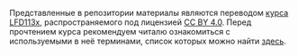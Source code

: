 Представленные в репозитории материалы являются переводом [курса LFD113x](https://training.linuxfoundation.org/training/risc-v-toolchain-and-compiler-optimization-techniques-lfd113x/), распространяемого под лицензией [CC BY 4.0](https://creativecommons.org/licenses/by/4.0/).
Перед прочтением курса рекомендуем читалю ознакомиться с используемыми в неё терминами, список которых можно найти [здесь](Chapters/TechnicalTerms.md).
